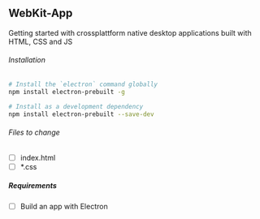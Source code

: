 ## WebKit-App
Getting started with crossplattform native desktop applications built with HTML, CSS and JS

###### Installation 

```bash
# Install the `electron` command globally
npm install electron-prebuilt -g

# Install as a development dependency
npm install electron-prebuilt --save-dev
```

###### Files to change
- [ ] index.html
- [ ] \*.css

##### Requirements
- [ ] Build an app with Electron

